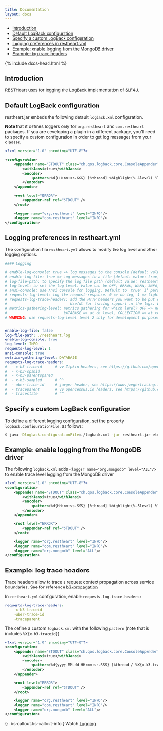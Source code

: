 ```yaml
---
title: Documentation
layout: docs
---
```


<div markdown="1" class="d-none d-xl-block col-xl-2 order-last bd-toc">

-   [Introduction](#introduction)
-   [Default LogBack configuration](#default-logback-configuration)
-   [Specify a custom LogBack configuration](#specify-a-custom-logback-configuration)
-   [Logging preferences in restheart.yml](#logging-preferences-in-restheartyml)
-   [Example: enable logging from the MongoDB driver](#example-enable-logging-from-the-mongodb-driver)
-   [Example: log trace headers](#example-log-trace-headers)

</div>

<div markdown="1" class="col-12 col-md-9 col-xl-8 py-md-3 bd-content">

{% include docs-head.html %}

## Introduction

RESTHeart uses for logging the [LogBack](http://logback.qos.ch) implementation of [SLF4J](http://www.slf4j.org).

## Default LogBack configuration

restheart.jar embeds the following default `logback.xml` configuration.

**Note** that it defines loggers only for `org.restheart` and `com.restheart` packages. If you are developing a plugin in a different package, you'll need to specify a custom configuration in order to get log messages from your classes.

```xml
<?xml version="1.0" encoding="UTF-8"?>

<configuration>
    <appender name="STDOUT" class="ch.qos.logback.core.ConsoleAppender">
        <withJansi>true</withJansi>
        <encoder>
            <pattern>%d{HH:mm:ss.SSS} [%thread] %highlight(%-5level) %logger{36} - %msg%n %throwable{short}</pattern>
        </encoder>
    </appender>

    <root level="ERROR">
        <appender-ref ref="STDOUT" />
    </root>

    <logger name="org.restheart" level="INFO"/>
    <logger name="com.restheart" level="INFO"/>
</configuration>

```

## Logging preferences in restheart.yml

The configuration file `restheart.yml` allows to modify the log level and other logging options.

```yml
#### Logging

# enable-log-console: true => log messages to the console (default value: true)
# enable-log-file: true => log messages to a file (default value: true)
# log-file-path: to specify the log file path (default value: restheart.log in system temporary directory)
# log-level: to set the log level. Value can be OFF, ERROR, WARN, INFO, DEBUG, TRACE and ALL. (default value is INFO)
# ansi-console: use Ansi console for logging. Default to 'true' if parameter missing, for backward compatibility
# requests-log-level: log the request-response. 0 => no log, 1 => light log, 2 => detailed dump
# requests-log-trace-headers: add the HTTP headers you want to be put on the MDC for logback. Use with %X{header-name} in logback.xml.
#                             Useful for tracing support in the logs. Leave empty to deactivate this feature.
# metrics-gathering-level: metrics gathering for which level? OFF => no gathering, ROOT => gathering at root level,
#                          DATABASE => at db level, COLLECTION => at collection level
# WARNING: use requests-log-level level 2 only for development purposes, it logs user credentials (Authorization and Auth-Token headers)


enable-log-file: false
log-file-path: ./restheart.log
enable-log-console: true
log-level: INFO
requests-log-level: 1
ansi-console: true
metrics-gathering-level: DATABASE
requests-log-trace-headers:
#  - x-b3-traceid      # vv Zipkin headers, see https://github.com/openzipkin/b3-propagation
#  - x-b3-spanid
#  - x-b3-parentspanid
#  - x-b3-sampled      # ^^
#  - uber-trace-id     # jaeger header, see https://www.jaegertracing.io/docs/client-libraries/#trace-span-identity
#  - traceparent       # vv opencensus.io headers, see https://github.com/w3c/distributed-tracing/blob/master/trace_context/HTTP_HEADER_FORMAT.md
#  - tracestate        # ^^
```

## Specify a custom LogBack configuration

To define a different logging configuration, set the property `logback.configurationFile`, as follows:

```bash
$ java -Dlogback.configurationFile=./logback.xml -jar restheart.jar etc/restheart.yml -e etc/default.properties
```

## Example: enable logging from the MongoDB driver

The following `logback.xml` adds `<logger name="org.mongodb" level="ALL"/>` to enable trace level logging from the MongoDB driver.

```xml
<?xml version="1.0" encoding="UTF-8"?>
<configuration>
    <appender name="STDOUT" class="ch.qos.logback.core.ConsoleAppender">
        <withJansi>true</withJansi>
        <encoder>
            <pattern>%d{HH:mm:ss.SSS} [%thread] %highlight(%-5level) %logger{36} - %msg%n %throwable{short}</pattern>
        </encoder>
    </appender>

    <root level="ERROR">
        <appender-ref ref="STDOUT" />
    </root>

    <logger name="org.restheart" level="INFO"/>
    <logger name="com.restheart" level="INFO"/>
    <logger name="org.mongodb" level="ALL"/>
</configuration>
```

## Example: log trace headers

Trace headers allow to trace a request context propagation across service boundaries. See for reference [b3-propagation](https://github.com/openzipkin/b3-propagation)

In `restheart.yml` configuration, enable `requests-log-trace-headers:`

```yml
requests-log-trace-headers:
    -x-b3-traceid
    -uber-trace-id
    -traceparent
```

The define a custom `logback.xml` with the following `pattern` (note that is includes `%X{x-b3-traceid}`)

```xml
<?xml version="1.0" encoding="UTF-8"?>
<configuration>
    <appender name="STDOUT" class="ch.qos.logback.core.ConsoleAppender">
        <withJansi>true</withJansi>
        <encoder>
            <pattern>%d{yyyy-MM-dd HH:mm:ss.SSS} [%thread / %X{x-b3-traceid}] %-5level %logger{36} - %msg%n</pattern>
        </encoder>
    </appender>

    <root level="ERROR">
        <appender-ref ref="STDOUT" />
    </root>

    <logger name="org.restheart" level="INFO"/>
    <logger name="com.restheart" level="INFO"/>
    <logger name="org.mongodb" level="ALL"/>
</configuration>
```

{: .bs-callout.bs-callout-info }
Watch [Logging](https://www.youtube.com/watch?v=dzggm7Wp2fU&t=1152s)

</div>
